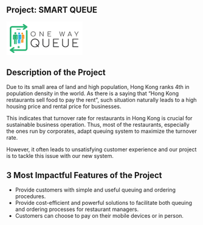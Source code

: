 
## Project: SMART QUEUE

<img src="asset/images/onewayqueue.png" width="200" alt="project_logo"/>

## Description of the Project

Due to its small area of land and high population, Hong Kong ranks 4th in population density in the world. As there is a saying that “Hong Kong restaurants sell food to pay the rent”, such situation naturally leads to a high housing price and rental price for businesses. 

This indicates that turnover rate for restaurants in Hong Kong is crucial for sustainable business operation. Thus, most of the restaurants, especially the ones run by corporates, adapt queuing system to maximize the turnover rate. 

However, it often leads to unsatisfying customer experience and our project is to tackle this issue with our new system.

## 3 Most Impactful Features of the Project

- Provide customers with simple and useful queuing and ordering procedures.
- Provide cost-efficient and powerful solutions to facilitate both queuing and ordering processes for restaurant managers.
- Customers can choose to pay on their mobile devices or in person.
